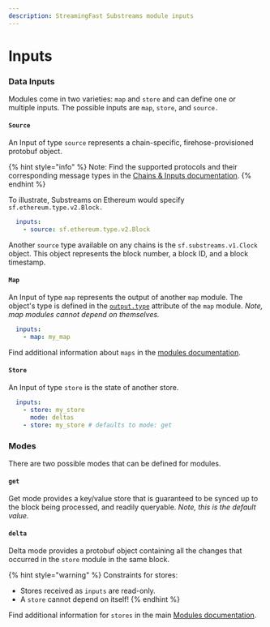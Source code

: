 ```yaml
---
description: StreamingFast Substreams module inputs
---
```


# Inputs

### Data Inputs

Modules come in two varieties: `map` and `store` and can define one or multiple inputs. The possible inputs are `map`, `store`, and `source.`

#### `Source`

An Input of type `source` represents a chain-specific, firehose-provisioned protobuf object.

{% hint style="info" %}
Note: Find the supported protocols and their corresponding message types in the [Chains & Inputs documentation](../../reference-and-specs/chains-and-endpoints.md).
{% endhint %}

To illustrate, Substreams on Ethereum would specify `sf.ethereum.type.v2.Block.`

```yaml
  inputs:
    - source: sf.ethereum.type.v2.Block
```

Another `source` type available on any chains is the `sf.substreams.v1.Clock` object. This object represents the block number, a block ID, and a block timestamp.

#### `Map`

An Input of type `map` represents the output of another `map` module. The object's type is defined in the [`output.type`](../../reference-and-specs/manifests.md#modules-.output) attribute of the `map` module. _Note, map modules cannot depend on themselves._

```yaml
  inputs:
    - map: my_map
```

Find additional information about `maps` in the [modules documentation](../../concepts/modules.md#the-map-module-type).

#### `Store`

An Input of type `store` is the state of another store.

```yaml
  inputs:
    - store: my_store
      mode: deltas
    - store: my_store # defaults to mode: get
```

### Modes

There are two possible modes that can be defined for modules.

#### `get`

Get mode provides a key/value store that is guaranteed to be synced up to the block being processed, and readily queryable. _Note, this is the default value._

#### `delta`

Delta mode provides a protobuf object containing all the changes that occurred in the `store` module in the same block.

{% hint style="warning" %}
Constraints for stores:

* Stores received as `inputs` are read-only.
* A `store` cannot depend on itself!
{% endhint %}

Find additional information for `stores` in the main [Modules documentation](../../concepts/modules.md#the-store-module-type).
